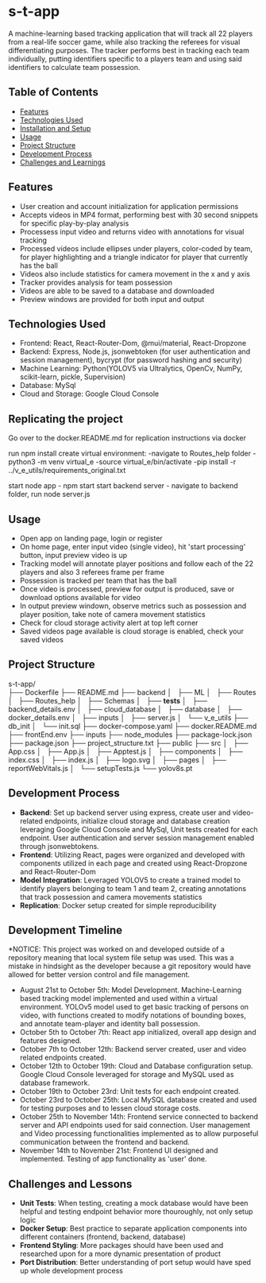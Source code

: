 # s-t-app
A machine-learning based tracking application that will track all 22 players from a real-life soccer game, while also tracking the referees for visual differentiating purposes. The tracker performs best in tracking each team individually, putting identifiers specific to a players team and using said identifiers to calculate team possession.

## Table of Contents
- [Features](#features)
- [Technologies Used](#technologies-used)
- [Installation and Setup](#installation-and-setup)
- [Usage](#usage)
- [Project Structure](#project-structure)
- [Development Process](#development-process)
- [Challenges and Learnings](#challenges-and-learnings)

## Features
- User creation and account initialization for application permissions
- Accepts videos in MP4 format, performing best with 30 second snippets for specific play-by-play analysis
- Processess input video and returns video with annotations for visual tracking
- Processed videos include ellipses under players, color-coded by team, for player highlighting and a triangle indicator for player that currently has the ball
- Videos also include statistics  for camera movement in the x and y axis
- Tracker provides analysis for team possession
- Videos are able to be saved to a database and downloaded
- Preview windows are provided for both input and output

## Technologies Used
- Frontend: React, React-Router-Dom, @mui/material, React-Dropzone
- Backend: Express, Node.js, jsonwebtoken (for user authentication and session management), bycrypt (for password hashing and security)
- Machine Learning: Python(YOLOV5 via Ultralytics, OpenCv, NumPy, scikit-learn, pickle, Supervision)
- Database: MySql
- Cloud and Storage: Google Cloud Console

## Replicating the project
Go over to the docker.README.md for replication instructions via docker

run npm install create virtual environment: -navigate to Routes_help folder -python3 -m venv virtual_e
-source virtual_e/bin/activate -pip install -r ../v_e_utils/requirements_original.txt

start node app - npm start start backend server - navigate to backend folder, run node server.js



## Usage
- Open app on landing page, login or register
- On home page, enter input video (single video), hit 'start processing' button, input preview video is up
- Tracking model will annotate player positions and follow each of the 22 players and also 3 referees frame per frame
- Possession is tracked per team that has the ball
- Once video is processed, preview for output is produced, save or download options available for video
- In output preview windown, observe metrics such as possession and player position, take note of camera movement statistics
- Check for cloud storage activity alert at top left corner
- Saved videos page available is cloud storage is enabled, check your saved videos
  
## Project Structure
s-t-app/       
├── Dockerfile
├── README.md
├── backend
│   ├── ML
│   ├── Routes
│   ├── Routes_help
│   ├── Schemas
│   ├── __tests__
│   ├── backend_details.env
│   ├── cloud_database
│   ├── database
│   ├── docker_details.env
│   ├── inputs
│   ├── server.js
│   └── v_e_utils
├── db_init
│   └── init.sql
├── docker-compose.yaml
├── docker.README.md
├── frontEnd.env
├── inputs
├── node_modules
├── package-lock.json
├── package.json
├── project_structure.txt
├── public
├── src
│   ├── App.css
│   ├── App.js
│   ├── Apptest.js
│   ├── components
│   ├── index.css
│   ├── index.js
│   ├── logo.svg
│   ├── pages
│   ├── reportWebVitals.js
│   └── setupTests.js
└── yolov8s.pt

## Development Process
- **Backend**: Set up backend server using express, create user and video-related endpoints, initialize cloud storage and database creation leveraging Google Cloud Console and MySql,
  Unit tests created for each endpoint. User authentication and server session management enabled through jsonwebtokens.
- **Frontend**: Utilizing React, pages were organized and developed with components utilized in each page and created using React-Dropzone and React-Router-Dom
- **Model Integration**: Leveraged YOLOV5 to create a trained model to identify players belonging to team 1 and team 2, creating annotations that track possession and camera movements statistics
- **Replication**: Docker setup created for simple reproducibility

## Development Timeline

*NOTICE: This project was worked on and developed outside of a repository meaning that local system file setup was used. This was a mistake in hindsight as the developer because a git repository would have allowed for better version control and file management.

- August 21st to October 5th: Model Development. Machine-Learning based tracking model implemented and used within a virtual environment. YOLOv5 model used to get basic tracking of persons on video, with functions created to modify notations of bounding boxes, and annotate team-player and identity ball possession.
- October 5th to October 7th: React app initialized, overall app design and features designed.
- October 7th to October 12th: Backend server created, user and video related endpoints created.
- October 12th to October 19th: Cloud and Database configuration setup. Google Cloud Console leveraged for storage and MySQL used as database framework.
- October 19th to October 23rd: Unit tests for each endpoint created.
- October 23rd to October 25th: Local MySQL database created and used for testing purposes and to lessen cloud storage costs.
- October 25th to November 14th: Frontend service connected to backend server and API endpoints used for said connection. User management and Video processing
  functionalities implemented as to allow purposeful communication between the frontend and backend.
- November 14th to November 21st: Frontend UI designed and implemented. Testing of app functionality as 'user' done.
  
## Challenges and Lessons
- **Unit Tests**: When testing, creating a mock database would have been helpful and testing endpoint behavior more thouroughly, not only setup logic
- **Docker Setup**: Best practice to separate application components into different containers (frontend, backend, database)
- **Frontend Styling**: More packages should have been used and researched upon for a more dynamic presentation of product
- **Port Distribution**: Better understanding of port setup would have sped up whole development process
